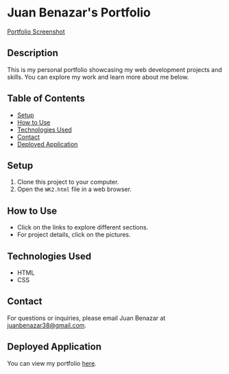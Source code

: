 # Juan Benazar's Portfolio

[Portfolio Screenshot](images/screenshot.png)

## Description

This is my personal portfolio showcasing my web development projects and skills. You can explore my work and learn more about me below.

## Table of Contents

- [Setup](#setup)
- [How to Use](#how-to-use)
- [Technologies Used](#technologies-used)
- [Contact](#contact)
- [Deployed Application](#deployed-application)

## Setup

1. Clone this project to your computer.
2. Open the `WK2.html` file in a web browser.

## How to Use

- Click on the links to explore different sections.
- For project details, click on the pictures.

## Technologies Used

- HTML
- CSS

## Contact

For questions or inquiries, please email Juan Benazar at juanbenazar38@gmail.com.

## Deployed Application

You can view my portfolio [here](https://your-portfolio-url.com).
